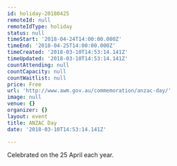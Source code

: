 ```yaml
---
id: holiday-20180425
remoteId: null
remoteIdType: holiday
status: null
timeStart: '2018-04-24T14:00:00.000Z'
timeEnd: '2018-04-25T14:00:00.000Z'
timeCreated: '2018-03-10T14:53:14.141Z'
timeUpdated: '2018-03-10T14:53:14.141Z'
countAttending: null
countCapacity: null
countWaitlist: null
price: Free
url: 'http://www.awm.gov.au/commemoration/anzac-day/'
image: null
venue: {}
organizer: {}
layout: event
title: ANZAC Day
date: '2018-03-10T14:53:14.141Z'

---
```

Celebrated on the 25 April each year.
